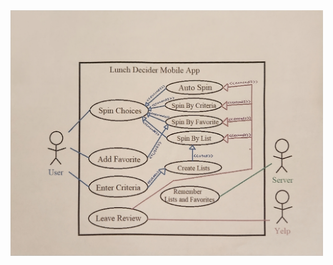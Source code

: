 <img src="https://github.com/ACHarrison32/Software-Engineering---Lunch-Decider-App/blob/main/Documentation/Use_Case_Diagram/Use%20Case.jpg" width="500">
